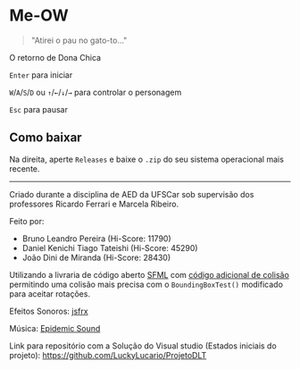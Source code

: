# Me-OW
 > "Atirei o pau no gato-to..."
 
 O retorno de Dona Chica
 
 `Enter` para iniciar
 
 `W`/`A`/`S`/`D` ou `↑`/`←`/`↓`/`→` para controlar o personagem
 
 `Esc` para pausar
 
 ## Como baixar
 Na direita, aperte `Releases` e baixe o `.zip` do seu sistema operacional mais recente.

---

Criado durante a disciplina de AED da UFSCar sob supervisão dos professores
Ricardo Ferrari e Marcela Ribeiro.

Feito por:
- Bruno Leandro Pereira (Hi-Score: 11790)
- Daniel Kenichi Tiago Tateishi (Hi-Score: 45290)
- João Dini de Miranda (Hi-Score: 28430)

Utilizando a livraria de código aberto [SFML](https://www.sfml-dev.org/) com [código adicional de colisão](https://github.com/SFML/SFML/wiki/Source:-Simple-Collision-Detection-for-SFML-2) permitindo uma colisão mais precisa com o `BoundingBoxTest()` modificado para aceitar rotações.

Efeitos Sonoros: [jsfrx](https://sfxr.me/)

Música: [Epidemic Sound](https://www.epidemicsound.com/track/txIXjVMyUK/)

Link para repositório com a Solução do Visual studio (Estados iniciais do projeto): https://github.com/LuckyLucario/ProjetoDLT
